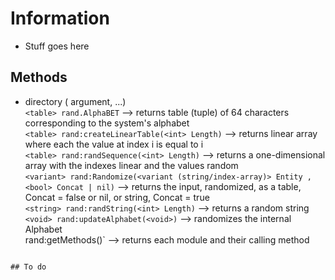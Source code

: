 # Information
- Stuff goes here

## Methods
- <return type> directory (<argument type> argument, ...)    
`<table> rand.AlphaBET`   --> returns table (tuple) of 64 characters corresponding to the system's alphabet      
`<table> rand:createLinearTable(<int> Length)`  --> returns linear array where each the value at index i is equal to i   
`<table> rand:randSequence(<int> Length)`   --> returns a one-dimensional array with the indexes linear and the values random      
`<variant> rand:Randomize(<variant (string/index-array)> Entity , <bool> Concat | nil)` --> returns the input, randomized, as a table, Concat = false or nil, or string, Concat = true   
`<string> rand:randString(<int> Length)`   --> returns a random string   
`<void> rand:updateAlphabet(<void>)`    --> randomizes the internal Alphabet   
<void> rand:getMethods(<void>)`     --> returns each module and their calling method
```

## To do
